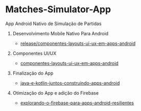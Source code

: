# Matches-Simulator-App

App Android Nativo de Simulação de Partidas

1. Desenvolvimento Mobile Nativo Para Android
      - [release/componentes-layouts-ui-ux-em-apps-android](https://github.com/HenriqueAzT/Matches-Simulator-App/tree/release/componentes-layouts-ui-ux-em-apps-android)

2. Componentes UI/UX
      - [componentes-layouts-ui-ux-em-apps-android](https://github.com/HenriqueAzT/Matches-Simulator-App/tree/release/componentes-layouts-ui-ux-em-apps-android)
      
3. Finalização do App
      - [java-e-kotlin-juntos-construindo-apps-android](https://github.com/HenriqueAzT/Matches-Simulator-App/tree/release/java-e-kotlin-juntos-construindo-apps-android)

4. Otimização do App e adição do Firebase
      - [explorando-o-firebase-para-apps-android-resilientes](https://github.com/HenriqueAzT/Matches-Simulator-App/tree/release/explorando-o-firebase-para-apps-android-resilientes)

